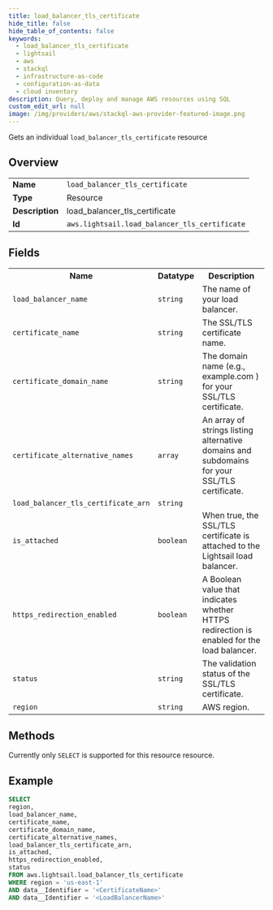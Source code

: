 ```yaml
---
title: load_balancer_tls_certificate
hide_title: false
hide_table_of_contents: false
keywords:
  - load_balancer_tls_certificate
  - lightsail
  - aws
  - stackql
  - infrastructure-as-code
  - configuration-as-data
  - cloud inventory
description: Query, deploy and manage AWS resources using SQL
custom_edit_url: null
image: /img/providers/aws/stackql-aws-provider-featured-image.png
---
```

Gets an individual <code>load_balancer_tls_certificate</code> resource

## Overview
<table><tbody>
<tr><td><b>Name</b></td><td><code>load_balancer_tls_certificate</code></td></tr>
<tr><td><b>Type</b></td><td>Resource</td></tr>
<tr><td><b>Description</b></td><td>load_balancer_tls_certificate</td></tr>
<tr><td><b>Id</b></td><td><code>aws.lightsail.load_balancer_tls_certificate</code></td></tr>
</tbody></table>

## Fields
<table><tbody>
<tr><th>Name</th><th>Datatype</th><th>Description</th></tr>
<tr><td><code>load_balancer_name</code></td><td><code>string</code></td><td>The name of your load balancer.</td></tr>
<tr><td><code>certificate_name</code></td><td><code>string</code></td><td>The SSL&#x2F;TLS certificate name.</td></tr>
<tr><td><code>certificate_domain_name</code></td><td><code>string</code></td><td>The domain name (e.g., example.com ) for your SSL&#x2F;TLS certificate.</td></tr>
<tr><td><code>certificate_alternative_names</code></td><td><code>array</code></td><td>An array of strings listing alternative domains and subdomains for your SSL&#x2F;TLS certificate.</td></tr>
<tr><td><code>load_balancer_tls_certificate_arn</code></td><td><code>string</code></td><td></td></tr>
<tr><td><code>is_attached</code></td><td><code>boolean</code></td><td>When true, the SSL&#x2F;TLS certificate is attached to the Lightsail load balancer.</td></tr>
<tr><td><code>https_redirection_enabled</code></td><td><code>boolean</code></td><td>A Boolean value that indicates whether HTTPS redirection is enabled for the load balancer.</td></tr>
<tr><td><code>status</code></td><td><code>string</code></td><td>The validation status of the SSL&#x2F;TLS certificate.</td></tr>
<tr><td><code>region</code></td><td><code>string</code></td><td>AWS region.</td></tr>

</tbody></table>

## Methods
Currently only <code>SELECT</code> is supported for this resource resource.

## Example
```sql
SELECT
region,
load_balancer_name,
certificate_name,
certificate_domain_name,
certificate_alternative_names,
load_balancer_tls_certificate_arn,
is_attached,
https_redirection_enabled,
status
FROM aws.lightsail.load_balancer_tls_certificate
WHERE region = 'us-east-1'
AND data__Identifier = '<CertificateName>'
AND data__Identifier = '<LoadBalancerName>'
```
